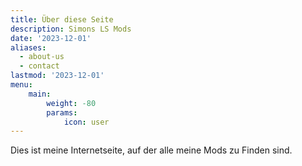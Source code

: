 ```yaml
---
title: Über diese Seite
description: Simons LS Mods
date: '2023-12-01'
aliases:
  - about-us
  - contact
lastmod: '2023-12-01'
menu:
    main: 
        weight: -80
        params:
            icon: user
---
```

Dies ist meine Internetseite, auf der alle meine Mods zu Finden sind.